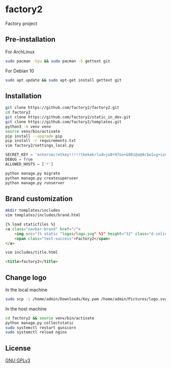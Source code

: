 # factory2
Factory project
## Pre-installation
For ArchLinux
```bash
sudo pacman -Syu && sudo pacman -S gettext git
```
For Debian 10
```bash
sudo apt update && sudo apt-get install gettext git
```
## Installation
```bash
git clone https://github.com/factory2/factory2.git
cd factory2
git clone https://github.com/factory2/static_in_dev.git
git clone https://github.com/factory2/templates.git
python3 -m venv venv
source venv/bin/activate
pip install --upgrade pip
pip install -r requirements.txt
vim factory2/settings_local.py
```
```python
SECRET_KEY = 'entersecretkey!!!!!tkekekrlud=jo8+97oo+&90i@a@4c$w1=g+iz#wup!m$_voqrepf2%s'
DEBUG = True
ALLOWED_HOSTS = ['*']
```
```bash
python manage.py migrate
python manage.py createsuperuser
python manage.py runserver
```

## Brand customization
```bash
mkdir templates/includes
vim templates/includes/brand.html
```
```html
{% load staticfiles %}
<a class="navbar-brand" href="/">
	<img src="{% static "logos/logo.svg" %}" height="32" class="d-inline-block align-top" alt="" loading="lazy">
	<span class="text-success">Factory2</span>
</a>
```
```bash
vim includes/title.html
```
```html
<title>factory2</title>
```
## Change logo
In the local machine
```bash
sudo scp -i /home/admin/Downloads/Key.pem /home/admin/Pictures/logo.svg admin@0.0.0.0:/home/admin/factory2/static_in_dev/logos/logo.svg
```
In the host machine
```bash
cd factory2 && source venv/bin/activate
python manage.py collectstatic
sudo systemctl restart gunicorn
sudo systemctl reload nginx
```
## License
[GNU GPLv3](https://choosealicense.com/licenses/gpl-3.0/)
